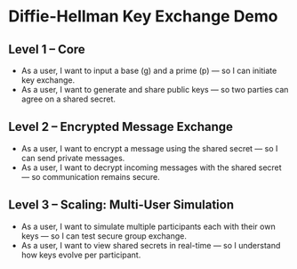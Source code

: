 # Diffie-Hellman Key Exchange Demo

## Level 1 – Core
- As a user, I want to input a base (g) and a prime (p) — so I can initiate key exchange.
- As a user, I want to generate and share public keys — so two parties can agree on a shared secret.

## Level 2 – Encrypted Message Exchange
- As a user, I want to encrypt a message using the shared secret — so I can send private messages.
- As a user, I want to decrypt incoming messages with the shared secret — so communication remains secure.

## Level 3 – Scaling: Multi-User Simulation
- As a user, I want to simulate multiple participants each with their own keys — so I can test secure group exchange.
- As a user, I want to view shared secrets in real-time — so I understand how keys evolve per participant.
